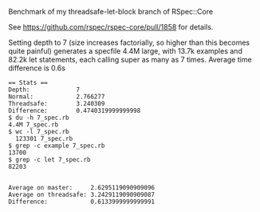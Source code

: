 Benchmark of my threadsafe-let-block branch of RSpec::Core

See https://github.com/rspec/rspec-core/pull/1858 for details.

Setting depth to 7 (size increases factorially, so higher than this becomes quite painful)
generates a specfile 4.4M large, with 13.7k examples and 82.2k let statements,
each calling super as many as 7 times. Average time difference is 0.6s

```
== Stats ==
Depth:             7
Normal:            2.766277
Threadsafe:        3.240309
Difference:        0.4740319999999998
$ du -h 7_spec.rb
4.4M 7_spec.rb
$ wc -l 7_spec.rb
  123301 7_spec.rb
$ grep -c example 7_spec.rb
13700
$ grep -c let 7_spec.rb
82203


Average on master:     2.6295119090909096
Average on threadsafe: 3.2429119090909087
Difference:            0.6133999999999991
```
